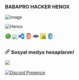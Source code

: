 ### BABAPRO HACKER HENOX

![image](https://user-images.githubusercontent.com/93944142/196035315-bc0cb14d-b506-49e9-a842-6bcc46f79e7c.png)


<p align="left"> <img src="https://komarev.com/ghpvc/?username=Henox&label=Profile%20views&color=0e75b6&style=flat" alt="Henox" /> </p>

</h2>
<p dir="auto"><code><a target="_blank" rel="noopener noreferrer nofollow" href="https://raw.githubusercontent.com/github/explore/80688e429a7d4ef2fca1e82350fe8e3517d3494d/topics/nodejs/nodejs.png"><img height="20" src="https://raw.githubusercontent.com/github/explore/80688e429a7d4ef2fca1e82350fe8e3517d3494d/topics/nodejs/nodejs.png" style="max-width: 100%;"></a></code> 
<code><a target="_blank" rel="noopener noreferrer nofollow" href="https://camo.githubusercontent.com/d11bc5fc022603363226da69441297bc1f6dda6cd6253d80f5ed010125810aad/68747470733a2f2f692e696d6775722e636f6d2f534931445a66332e706e67"><img height="20" src="https://camo.githubusercontent.com/d11bc5fc022603363226da69441297bc1f6dda6cd6253d80f5ed010125810aad/68747470733a2f2f692e696d6775722e636f6d2f534931445a66332e706e67" style="max-width: 100%;"></a></code>
<code><a target="_blank" rel="noopener noreferrer nofollow" href="https://raw.githubusercontent.com/github/explore/80688e429a7d4ef2fca1e82350fe8e3517d3494d/topics/visual-studio-code/visual-studio-code.png"><img height="20" src="https://raw.githubusercontent.com/github/explore/80688e429a7d4ef2fca1e82350fe8e3517d3494d/topics/visual-studio-code/visual-studio-code.png" style="max-width: 100%;"></a></code>
<code><a target="_blank" rel="noopener noreferrer nofollow" 
 href="https://raw.githubusercontent.com/github/explore/80688e429a7d4ef2fca1e82350fe8e3517d3494d/topics/html/html.png"><img height="20" src="https://raw.githubusercontent.com/github/explore/80688e429a7d4ef2fca1e82350fe8e3517d3494d/topics/html/html.png" style="max-width: 100%;"></a></code>
 <code><a target="_blank" rel="noopener noreferrer nofollow"
href="https://raw.githubusercontent.com/github/explore/80688e429a7d4ef2fca1e82350fe8e3517d3494d/topics/php/php.png"><img height="20" src="https://raw.githubusercontent.com/github/explore/80688e429a7d4ef2fca1e82350fe8e3517d3494d/topics/php/php.png" style="max-width: 100%;"></a></code> <code><a target="_blank" rel="noopener noreferrer nofollow"
<code><a target="_blank" rel="noopener noreferrer nofollow"
href="https://raw.githubusercontent.com/github/explore/80688e429a7d4ef2fca1e82350fe8e3517d3494d/topics/javascript/javascript.png"><img height="20" src="https://raw.githubusercontent.com/github/explore/80688e429a7d4ef2fca1e82350fe8e3517d3494d/topics/javascript/javascript.png" style="max-width: 100%;"></a></code> <code><a target="_blank" rel="noopener noreferrer nofollow"
<code><a target="_blank" rel="noopener noreferrer nofollow" href="https://raw.githubusercontent.com/github/explore/80688e429a7d4ef2fca1e82350fe8e3517d3494d/topics/css/css.png"><img height="20" src="https://raw.githubusercontent.com/github/explore/80688e429a7d4ef2fca1e82350fe8e3517d3494d/topics/css/css.png" style="max-width: 100%;"></a></code>
<br></p>
<h2 dir="auto"></h2><h3 dir="auto"><a id="user-content--sosyal-medya-hesaplarım" class="anchor" aria-hidden="true" href="#-sosyal-medya-hesaplarım"><svg class="octicon octicon-link" viewBox="0 0 16 16" version="1.1" width="16" height="16" aria-hidden="true"><path fill-rule="evenodd" d="M7.775 3.275a.75.75 0 001.06 1.06l1.25-1.25a2 2 0 112.83 2.83l-2.5 2.5a2 2 0 01-2.83 0 .75.75 0 00-1.06 1.06 3.5 3.5 0 004.95 0l2.5-2.5a3.5 3.5 0 00-4.95-4.95l-1.25 1.25zm-4.69 9.64a2 2 0 010-2.83l2.5-2.5a2 2 0 012.83 0 .75.75 0 001.06-1.06 3.5 3.5 0 00-4.95 0l-2.5 2.5a3.5 3.5 0 004.95 4.95l1.25-1.25a.75.75 0 00-1.06-1.06l-1.25 1.25a2 2 0 01-2.83 0z"></path></svg></a><g-emoji class="g-emoji" alias="star2" fallback-src="https://github.githubassets.com/images/icons/emoji/unicode/1f31f.png"></g-emoji> Sosyal medya hesaplarım!</h3>
<p align="left" dir="auto">
 <a href="https://instagram.com/olduremezler" rel="nofollow"><img src="https://camo.githubusercontent.com/7e5ea6500c36f6cca132b99adbf3f7283c00742c0b0cca9515f0099d292b0494/68747470733a2f2f696d672e736869656c64732e696f2f62616467652f494e5354414752414d2532302d4443333137352e7376673f267374796c653d666f722d7468652d6261646765266c6f676f3d696e7374616772616d266c6f676f436f6c6f723d7768697465" data-canonical-src="https://img.shields.io/badge/INSTAGRAM%20-DC3175.svg?&amp;style=for-the-badge&amp;logo=instagram&amp;logoColor=white" style="max-width: 100%;"></a>

[![Discord Presence](https://lanyard.cnrad.dev/api/249804061384114176)](https://discord.com/users/249804061384114176) 





